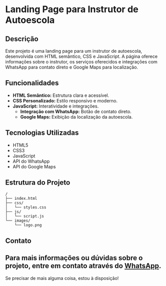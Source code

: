 # Landing Page para Instrutor de Autoescola

## Descrição
Este projeto é uma landing page para um instrutor de autoescola, desenvolvida com HTML semântico, CSS e JavaScript. A página oferece informações sobre o instrutor, os serviços oferecidos e integrações com WhatsApp para contato direto e Google Maps para localização.

## Funcionalidades
- **HTML Semântico:** Estrutura clara e acessível.
- **CSS Personalizado:** Estilo responsivo e moderno.
- **JavaScript:** Interatividade e integrações.
  - **Integração com WhatsApp:** Botão de contato direto.
  - **Google Maps:** Exibição da localização da autoescola.

## Tecnologias Utilizadas
- HTML5
- CSS3
- JavaScript
- API do WhatsApp
- API do Google Maps

## Estrutura do Projeto
```plaintext
/
├── index.html
├── css/
│   └── styles.css
├── js/
│   └── script.js
└── images/
    └── logo.png
```

## Contato
Para mais informações ou dúvidas sobre o projeto, entre em contato através do [WhatsApp](https://api.whatsapp.com/send?phone=5561998019018).
---

Se precisar de mais alguma coisa, estou à disposição!
